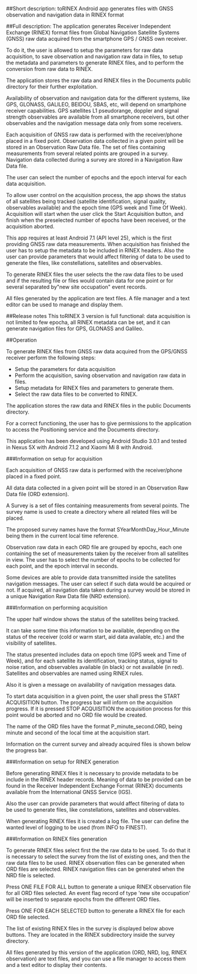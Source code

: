  

##Short description:
toRINEX Android app generates files with GNSS observation and navigation data in RINEX format

##Full description:
The application generates Receiver Independent Exchange (RINEX) format files from Global Navigation Satellite Systems (GNSS) raw data acquired from the smartphone GPS / GNSS own receiver.

To do it, the user is allowed to setup the parameters for raw data acquisition, to save observation and navigation raw data in files, to setup the metadata and parameters to generate RINEX files, and to perform the conversion from raw data to RINEX.

The application  stores the raw data and RINEX files in the Documents public directory for their further exploitation.

Availability of observation and navigation data for the different systems, like GPS, GLONASS, GALILEO, BEIDOU, SBAS, etc, will depend on smartphone receiver capabilities. GPS satellites L1 pseudorange, doppler and signal strength observables are available from all smartphone receivers, but other observables and the navigation message data only from some receivers.

Each acquisition of GNSS raw data is performed with the receiver/phone placed in a fixed point. Observation data collected in a given point will be stored in an Observation Raw Data file. The set of files containing measurements from several related points are grouped in a survey. Navigation data collected during a survey are stored in a Navigation Raw Data file.

The user can select the number of epochs and the epoch interval for each data acquisition.

To allow user control on the acquisition process, the app shows the status of all satellites being tracked (satellite identification, signal quality, observables available) and the epoch time (GPS week and Time Of Week). Acquisition will start when the user click the Start Acquisition button, and finish when the preselected number of epochs have been received, or the acquisition aborted.

This app requires at least Android 7.1 (API level 25), which is the first providing GNSS raw data measurements.
When acquisition has finished the user has to setup the metadata to be included in RINEX headers. Also the user can provide parameters that would affect filtering of data to be used to generate the files, like constellations, satellites and observables.

To generate RINEX files the user selects the the raw data files to be used and if the resulting file or files would contain data for one point or for several separated by"new site occupation" event records.

All files generated by the application are text files. A file manager and a text editor can be used to manage and display them.

##Release notes
This toRINEX 3 version is full functional: data acquisition is not limited to few epocha, all RINEX metadata can be set, and it can generate navigation files for GPS, GLONASS and Galileo. 

##Operation

To generate RINEX files from GNSS raw data acquired from the GPS/GNSS receiver perform the following steps:
- Setup the parameters for data acquisition
- Perform the acquisition, saving observation and navigation raw data in files.
- Setup metadata for RINEX files and parameters to generate them.
- Select the raw data files to be converted to RINEX.

The application  stores the raw data and RINEX files in the public Documents directory.

For a correct functioning, the user has to give permissions to the application to access the Positioning service and the Documents directory.

This application has been developed using Android Studio 3.0.1 and tested in Nexus 5X with Android 7.1.2 and Xiaomi Mi 8 with Android.

###Information on setup for acquisition

Each acquisition of GNSS raw data is performed with the receiver/phone placed in a fixed point.

All data data collected in a given point will be stored in an Observation Raw Data file (ORD extension).

A Survey is a set of files containing measurements from several points. The survey name is used to create a directory where all related files will be placed.

The proposed survey names have the format SYearMonthDay_Hour_Minute being them in the current local time reference.

Observation raw data in each ORD file are grouped by epochs, each one containing the set of measurements taken by the receiver from all satellites in view. The user has to select the number of epochs to be collected for each point, and the epoch interval in seconds.

Some devices are able to provide data transmitted inside the satellites navigation messages. The user can select if such data would be acquired or not. If acquired, all navigation data taken during a survey would be stored in a unique Navigation Raw Data file (NRD extension).


###Information on performing acquisition

The upper half window shows the status of the satellites being tracked.

It can take some time this information to be available, depending on the status of the receiver (cold or warm start, aid data available, etc.) and the visibility of satellites.

The status presented includes data on epoch time (GPS week and Time of Week), and for each satellite its identification, tracking status, signal to noise ration, and observables available (in black) or not available (in red). Satellites and observables are named using RINEX rules.

Also it is given a message on availability of navigation messages data.

To start data acquisition in a given point, the user shall press the START ACQUISITION button. The progress bar will inform on the acquisition progress. If it is pressed STOP ACQUISITION the acquisition process for this point would be aborted and no ORD file would be created.

The name of the ORD files have the format P_minute_second.ORD, being minute and second of the local time at the acquisition start.

Information on the current survey and already acquired files is shown below the progress bar.


###Information on setup for RINEX generation

Before generating RINEX files it is necessary to provide metadata to be include in the RINEX header records. Meaning of data to be provided can be found in the Receiver Independent Exchange Format (RINEX) documents available from the International GNSS Service (IGS).

Also the user can provide parameters that would affect filtering of data to be used to generate files, like constellations, satellites and observables.

When generating RINEX files it is created a log file. The user can define the wanted level of logging to be used (from INFO to FINEST).

###Information on RINEX files generation

To generate RINEX files select first the the raw data to be used. To do that it is necessary to select the survey from the list of existing ones, and then the raw data files to be used. RINEX observation files can be generated when ORD files are selected. RINEX navigation files can be generated when the NRD file is selected.

Press ONE FILE FOR ALL button to generate a unique RINEX observation file for all ORD files selected. An event flag record of type 'new site occupation' will be inserted to separate epochs from the different ORD files.

Press ONE FOR EACH SELECTED button to generate a RINEX file for each ORD file selected.

The list of existing RINEX files in the survey is  displayed below above buttons. They are located in the RINEX subdirectory inside the survey directory.

All files generated by this version of the application (ORD, NRD, log, RINEX observation) are text files, and you can use a file manager to access them and a text editor to display their contents.


